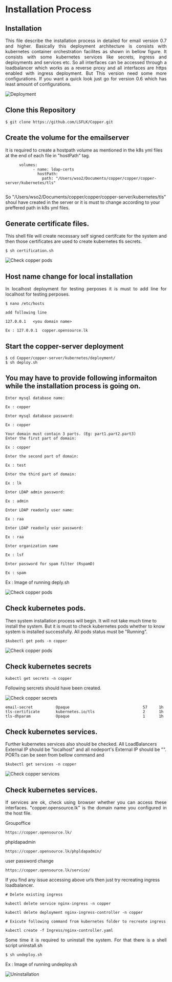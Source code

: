 # Installation Process

## Installation
<p align="justify">
This file describe the installation process in detailed for email version 0.7 and higher. Basically this deployment architecture is consists with kubernetes container orchestration facilites as shown in bellow figure. It consists with some kubernetes services like
secrets, ingress and deployments and services etc. So all interfaces can be accessed through a loadbalancer which works as a reverse proxy and all interfaces are https enabled with ingress deployment. But This version need some more configurations. If you want a quick look just go for version 0.6 which has least amount of configurations.

</p>


![Deployment](images/configuration/deployment.png)

## Clone this Repository

```
$ git clone https://github.com/LSFLK/Copper.git
```
## Create the volume for the emailserver 

It is required to create a hostpath volume as mentioned in the k8s yml files at the end of each file in "hostPath" tag.

```
      volumes:
            - name: ldap-certs
              hostPath:
                path: "/Users/wso2/Documents/copper/copper/copper-server/kubernetes/tls"
                

```

So "/Users/wso2/Documents/copper/copper/copper-server/kubernetes/tls" shoul have created 
in the server or it is must to change according to your preffered path in k8s yml files.


## Generate certificate files.
<p align="justify">
This shell file will create necessary self signed certifcate for the system and then those certificates are used to create kubernetes tls secrets. 
</p>

```
$ sh certification.sh 

```
![Check copper pods](../images/installation/certs.png)

## Host name change for local installation
<p align="justify">
In localhost deployment for testing perposes it is must to add line for localhost for testing perposes.

</p>

```
$ nano /etc/hosts

add following line

127.0.0.1   <you domain name>

Ex : 127.0.0.1  copper.opensource.lk

```

## Start the copper-server deployment
```
$ cd Copper/copper-server/kubernetes/deployment/
$ sh deploy.sh
```

## You may have to provide following informaiton while the installation process is going on.


    Enter mysql database name:

    Ex : copper

    Enter mysql database password:

    Ex : copper

    Your domain must contain 3 parts. (Eg: part1.part2.part3)
    Enter the first part of domain:

    Ex : copper

    Enter the second part of domain:

    Ex : test

    Enter the third part of domain:

    Ex : lk

    Enter LDAP admin password:

    Ex : admin

    Enter LDAP readonly user name:

    Ex : raa

    Enter LDAP readonly user password:

    Ex : raa

    Enter organization name

    Ex : lsf

    Enter password for spam filter (RspamD)

    Ex : spam

Ex : Image of running deply.sh

![Check copper pods](../images/installation/install.png)

## Check kubernetes pods.

<p align="justify">

Then system installation process will begin. It will not take much time to install the system. But it is must to check kubernetes pods whether to know system is installed successfully. All pods status must be "Running".
</p>

```
$kubectl get pods -n copper
```
![Check copper pods](../images/installation/pods2.png)

## Check kubernetes secrets

```
kubectl get secrets -n copper
```
Following sercrets should have been created.

![Check copper secrets](../images/installation/secrets.png)

```
email-secret          Opaque                                57     1h
tls-certificate       kubernetes.io/tls                     2      1h
tls-dhparam           Opaque                                1      1h

```


## Check kubernetes services.

<p align="justify">

Further kubernetes services also should be checked. All LoadBalancers External IP should be "localhost" and all nodeport's External IP should be  "<none>". PORTs can be seen from bellow command and 
</p>

```
$kubectl get services -n copper
```
![Check copper services](../images/installation/services2.png)

 


 ## Check kubernetes services.

<p align="justify">
If services are ok, check using browser whether you can access these interfaces. "copper.opensource.lk" is the domain name you configured in the host file.
</p>

Groupoffice

    https://copper.opensource.lk/

phpldapadmin
    
    https://copper.opensource.lk/phpldapadmin/

user password change

    https://copper.opensource.lk/service/



If you find any issue accessing above urls then just try recreating ingress loadbalancer.

```
# Delete existing ingress

kubectl delete service nginx-ingress -n copper

kubectl delete deployment nginx-ingress-controller -n copper

# Exicute following command from kubernetes folder to recreate ingress 

kubectl create -f Ingress/nginx-controller.yaml

```


<p align="justify">
Some time it is required to uninstall the system. For that there is a shell script uninstall.sh 
</p>

    $ sh undeploy.sh

Ex : Image of running undeploy.sh

![Uninstallation](../images/installation/uninstall.png)

